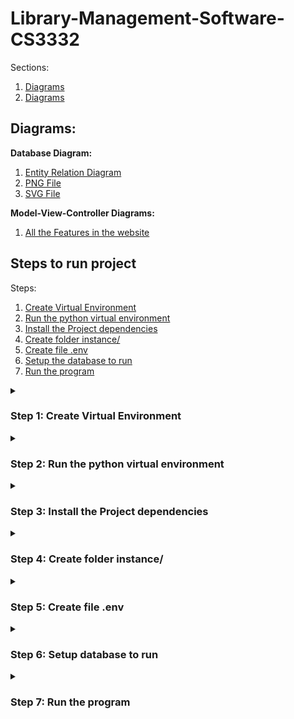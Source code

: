 # Library-Management-Software-CS3332

Sections:
1. <a href="#diagrams">Diagrams</a>
2. <a href="#diagrams">Diagrams</a>


## Diagrams:
**Database Diagram:**
1. <a href="./Diagrams/Database/EntityRelationshipDiagrams.md">Entity Relation Diagram</a>
2. <a href="./Diagrams/Database/mermaid-diagram-2024-08-10-235800.svg">PNG File</a>
3. <a href="./Diagrams/Database/mermaid-diagram-2024-08-10-235800.svg">SVG File</a>

**Model-View-Controller Diagrams:**
1. <a href="./Diagrams/Model-View-Controller/SequenceDiagrams.md">All the Features in the website</a>


## Steps to run project
Steps:
1. <a href="#step-1">Create Virtual Environment</a>
2. <a href="#step-2">Run the python virtual environment</a>
3. <a href="#step-3">Install the Project dependencies</a>
4. <a href="#step-4">Create folder instance/</a>
5. <a href="#step-5">Create file .env</a>
6. <a href="#step-6">Setup the database to run</a>
7. <a href="#step-7">Run the program</a>


<details>
    <summary>
        <h3 id="step-1"><strong>Step 1: Create Virtual Environment</strong></h3>
    </summary>
    <p>Type the following in the command prompt, remember to navigate to where you want to create your project:</p>
    <p><strong>Windows:</strong></p>
    <pre><code>$ py -m venv .venv</code></pre>
    <p><strong>Unix/MacOS:</strong></p>
    <pre><code>$ python -m venv .venv</code></pre>
</details>

<details>
    <summary>
        <h3 id="step-2"><strong>Step 2: Run the python virtual environment</strong></h3>
    </summary>
    <p>Typing this command in the <code>Command Prompt</code>, <code>PowerShell</code> or <code>Bash</code></p>
    <p><strong>Command Prompt:</strong></p>
    <pre><code>$ .venv\Scripts\activate.bat</code></pre>
    <p><strong>PowerShell:</strong></p>
    <pre><code>$ .venv\Scripts\Activate.ps1</code></pre>
    <p><strong>Bash:</strong></p>
    <pre><code>$ source .venv/Scripts/activate</code></pre>
    <br>
    <p><strong>NOTE:</strong>To deactivate the python virtual environment in <code>Command Prompt</code>, type:</p>
    <pre><code>$ .venv\Scripts\deactivate.bat</code></pre>
</details>

<details>
    <summary>
        <h3 id="step-3"><strong>Step 3: Install the Project dependencies</strong></h3>
    </summary>
    <p>Use <code>pip</code> to install your project in the virtual environment:</p>
    <pre><code>$ pip install -e .</code></pre>
    <br>
    <p>This tells <code>pip</code> to find <i>pyproject.toml</i> in the current directory and install the project in editable or development mode</p>
</details>

<details>
    <summary>
        <h3 id="step-4"><strong>Step 4: Create folder instance/</strong></h3>
    </summary>
    <p>Create a folder named <b>instance/</b> this directory (same as this README.md file) or type the following command:</p>
    <pre><code>$ mkdir instance</code></pre>
</details>

<details>
    <summary>
        <h3 id="step-5"><strong>Step 5: Create file .env </strong></h3>
    </summary>
    <p>Step 1: Create a file named <b>.env</b> in folder <b>instance/</b> you just created</p>
    <pre><code>$ flask --app src init-db</code></pre>
    <br>
    <p>Insert some data of your own in the { } curly brackets</p>
    <pre><code>SECRET_KEY="{ your_own_random_key }"
DATABASE="{ absolute path to the database file }"
SQLALCHEMY_DATABASE_URI = "sqlite:///{ absolute path to the database file }"
SQLALCHEMY_TRACK_MODIFICATION="False"</code></pre>
</details>

<details>
    <summary>
        <h3 id="step-6"><strong>Step 6: Setup database to run</strong></h3>
    </summary>
    <p>Step 1: Use this command to initialize the database:</p>
    <pre><code>$ flask --app src init-db</code></pre>
    <br>
    <p>Step 2: Use this command to insert some fake data into the database:</p>
    <pre><code>$ flask --app src insert-db</code></pre>
    <br>
    <p><strong>Note*:<strong> Use this command to drop all the tables (included all the data) in the database:</p>
    <pre><code>$ flask --app src drop-db</code></pre>
    <br>
</details>


<details>
    <summary>
        <h3 id="step-7"><strong>Step 7: Run the program</strong></h3>
    </summary>
    <p>Step 1: Use this command to run the program:</p>
    <pre><code>$ flask --app src run --debug</code></pre>
    <br>
    <p>Step 2: Open your web browser and type in the url:</p>
    <pre><code>http://127.0.0.1:5000</code></pre>
</details>
